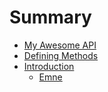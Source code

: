 # Summary

* [My Awesome API](README.md)
* [Defining Methods](methods.md)
* [Introduction](introduction.md)
   * [Emne](emne.md)

